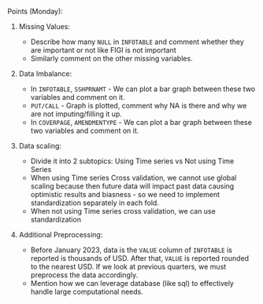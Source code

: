 Points (Monday):

1. Missing Values:
   - Describe how many `NULL` in `INFOTABLE` and comment whether they are important or not like FIGI is not important
   - Similarly comment on the other missing variables.

2. Data Imbalance:
   - In `INFOTABLE`, `SSHPRNAMT` - We can plot a bar graph between these two variables and comment on it.
   - `PUT/CALL` - Graph is plotted, comment why NA is there and why we are not imputing/filling it up.
   - In `COVERPAGE`, `AMENDMENTYPE` - We can plot a bar graph between these two variables and comment on it.
  
3. Data scaling:
   - Divide it into 2 subtopics: Using Time series vs Not using Time Series
   - When using Time series Cross validation, we cannot use global scaling because then future data will impact past data causing optimistic results and biasness - so we need to implement standardization separately in each fold.
   - When not using Time series cross validation, we can use standardization
     
4. Additional Preprocessing:
   - Before January 2023, data is the `VALUE` column of `INFOTABLE` is reported is thousands of USD. After that, `VALUE` is reported rounded to the nearest USD. If we look at previous quarters, we must preprocess the data accordingly.
   - Mention how we can leverage database (like sql) to effectively handle large computational needs.
